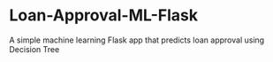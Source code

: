 # Loan-Approval-ML-Flask
A simple machine learning Flask app that predicts loan approval using Decision Tree
